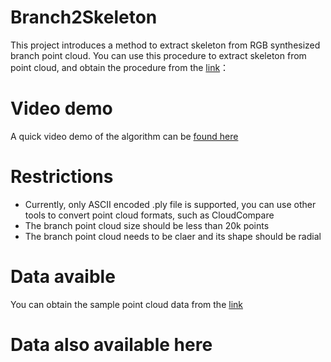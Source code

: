 # Branch2Skeleton
This project introduces a method to extract skeleton from RGB synthesized branch point cloud. You can use this procedure to extract skeleton from point cloud, and obtain the procedure from the [link]()：

# Video demo
A quick video demo of the algorithm can be [found here](https://youtu.be/cq_7MVMzZ90)
  
# Restrictions
- Currently, only ASCII encoded .ply file is supported, you can use other tools to convert point cloud formats, such as CloudCompare
- The branch point cloud size should be less than 20k points
- The branch point cloud needs to be claer and its shape should be radial


# Data avaible
You can obtain the sample point cloud data from the [link]() 

# Data also available here
